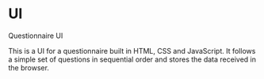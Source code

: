 # UI
Questionnaire UI

This is a UI for a questionnaire built in HTML, CSS and JavaScript. It follows a simple set of questions in sequential order and stores the data received in the browser.
